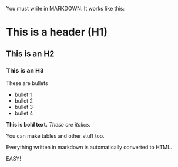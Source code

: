 You must write in MARKDOWN.   It works like this:

# This is a header (H1)
## This is an H2
### This is an H3

These are bullets
* bullet 1
* bullet 2
* bullet 3
* bullet 4

**This is bold text.**
_These are italics._

You can make tables and other stuff too.

Everything written in markdown is automatically converted to HTML.

EASY!
